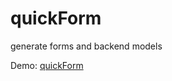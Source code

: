quickForm
=========

generate forms and backend models

Demo: [quickForm]

[quickForm]:https://magrelo.github.io/quickForm
